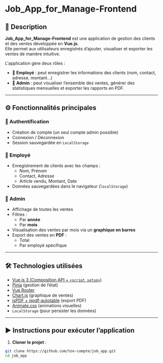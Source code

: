 # Job_App_for_Manage-Frontend


## 📝 Description

**Job_App_for_Manage-Frontend** est une application de gestion des clients et des ventes développée en **Vue.js**.  
Elle permet aux utilisateurs enregistrés d’ajouter, visualiser et exporter les ventes de manière intuitive.

L'application gère deux rôles :

- 👤 **Employé** : peut enregistrer les informations des clients (nom, contact, adresse, montant…)
- 👑 **Admin** : peut visualiser l’ensemble des ventes, générer des statistiques mensuelles et exporter les rapports en PDF.

---

## ⚙️ Fonctionnalités principales

### 🔐 Authentification

- Création de compte (un seul compte admin possible)
- Connexion / Déconnexion
- Session sauvegardée en `LocalStorage`

### 👤 Employé

- Enregistrement de clients avec les champs :
  - Nom, Prénom
  - Contact, Adresse
  - Article vendu, Montant, Date
- Données sauvegardées dans le navigateur (`localStorage`)

### 👑 Admin

- Affichage de toutes les ventes
- Filtres :
  - Par **année**
  - Par **mois**
- Visualisation des ventes par mois via un **graphique en barres**
- Export des ventes en **PDF** :
  - Total
  - Par employé spécifique

---

## 🛠️ Technologies utilisées

- [Vue.js 3 (Composition API + `<script setup>`)](https://vuejs.org/)
- [Pinia](https://pinia.vuejs.org/) (gestion de l’état)
- [Vue Router](https://router.vuejs.org/)
- [Chart.js](https://www.chartjs.org/) (graphique de ventes)
- [jsPDF + jspdf-autotable](https://github.com/parallax/jsPDF) (export PDF)
- [Animate.css](https://animate.style/) (animations visuelles)
- `LocalStorage` (pour persister les données)

---

## ▶️ Instructions pour exécuter l’application

1. **Cloner le projet** :

```bash
git clone https://github.com/ton-compte/job_app.git
cd job_app
